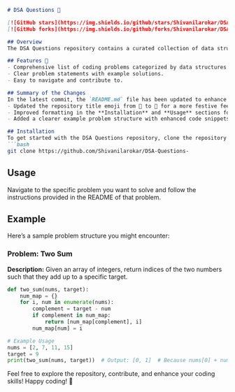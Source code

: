```markdown
# DSA Questions 🎉

[![GitHub stars](https://img.shields.io/github/stars/Shivanilarokar/DSA-Questions-?style=social)](https://github.com/Shivanilarokar/DSA-Questions-)
[![GitHub forks](https://img.shields.io/github/forks/Shivanilarokar/DSA-Questions-?style=social)](https://github.com/Shivanilarokar/DSA-Questions-)

## Overview
The DSA Questions repository contains a curated collection of data structures and algorithms questions designed to help developers enhance their problem-solving skills and prepare for technical interviews.

## Features 🎈
- Comprehensive list of coding problems categorized by data structures and algorithms.
- Clear problem statements with example solutions.
- Easy to navigate and contribute to.

## Summary of the Changes
In the latest commit, the `README.md` file has been updated to enhance clarity and organization. Key changes include:
- Updated the repository title emoji from 🎉 to 🎈 for a more festive feel.
- Improved formatting in the **Installation** and **Usage** sections for better readability.
- Added a clearer example problem structure with enhanced code snippets.

## Installation
To get started with the DSA Questions repository, clone the repository to your local machine:
```bash
git clone https://github.com/Shivanilarokar/DSA-Questions-
```

## Usage
Navigate to the specific problem you want to solve and follow the instructions provided in the README of that problem.

## Example
Here’s a sample problem structure you might encounter:

### Problem: Two Sum

**Description:** Given an array of integers, return indices of the two numbers such that they add up to a specific target.

```python
def two_sum(nums, target):
    num_map = {}
    for i, num in enumerate(nums):
        complement = target - num
        if complement in num_map:
            return [num_map[complement], i]
        num_map[num] = i
```
```python
# Example Usage
nums = [2, 7, 11, 15]
target = 9
print(two_sum(nums, target))  # Output: [0, 1]  # Because nums[0] + nums[1] == 9
```

Feel free to explore the repository, contribute, and enhance your coding skills! Happy coding! 🚀
```